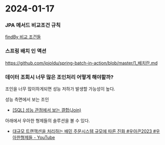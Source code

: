 # 2024-01-17

### JPA 메서드 비교조건 규칙

[findBy 비교 조건들](https://thenicesj.tistory.com/443)

### 스프링 배치 인 액션

https://github.com/jojoldu/spring-batch-in-action/blob/master/1_배치란.md

### 데이터 조회시 너무 많은 조인처리 어떻게 해야할까?

조인을 너무 많이하게되면 성능 저하가 발생할 가능성이 높다.

성능 측면에서 보는 조인

- [[SQL] 성능 관점에서 보는 결합(Join)](https://schatz37.tistory.com/2)

아래에서 우아한 형제들의 솔루션을 볼 수 있다.

- [대규모 트랜잭션을 처리하는 배민 주문시스템 규모에 따른 진화 #우아콘2023 #우아한형제들 - YouTube](https://www.youtube.com/watch?v=704qQs6KoUk&t=826s "https://www.youtube.com/watch?v=704qQs6KoUk&t=826s")
